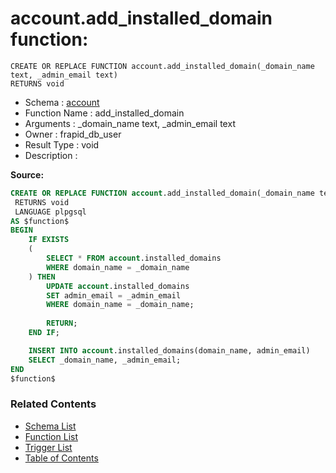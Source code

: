 # account.add_installed_domain function:

```plpgsql
CREATE OR REPLACE FUNCTION account.add_installed_domain(_domain_name text, _admin_email text)
RETURNS void
```
* Schema : [account](../../schemas/account.md)
* Function Name : add_installed_domain
* Arguments : _domain_name text, _admin_email text
* Owner : frapid_db_user
* Result Type : void
* Description : 


**Source:**
```sql
CREATE OR REPLACE FUNCTION account.add_installed_domain(_domain_name text, _admin_email text)
 RETURNS void
 LANGUAGE plpgsql
AS $function$
BEGIN
    IF EXISTS
    (
        SELECT * FROM account.installed_domains
        WHERE domain_name = _domain_name        
    ) THEN
        UPDATE account.installed_domains
        SET admin_email = _admin_email
        WHERE domain_name = _domain_name;
        
        RETURN;
    END IF;

    INSERT INTO account.installed_domains(domain_name, admin_email)
    SELECT _domain_name, _admin_email;
END
$function$

```

### Related Contents
* [Schema List](../../schemas.md)
* [Function List](../../functions.md)
* [Trigger List](../../triggers.md)
* [Table of Contents](../../README.md)

